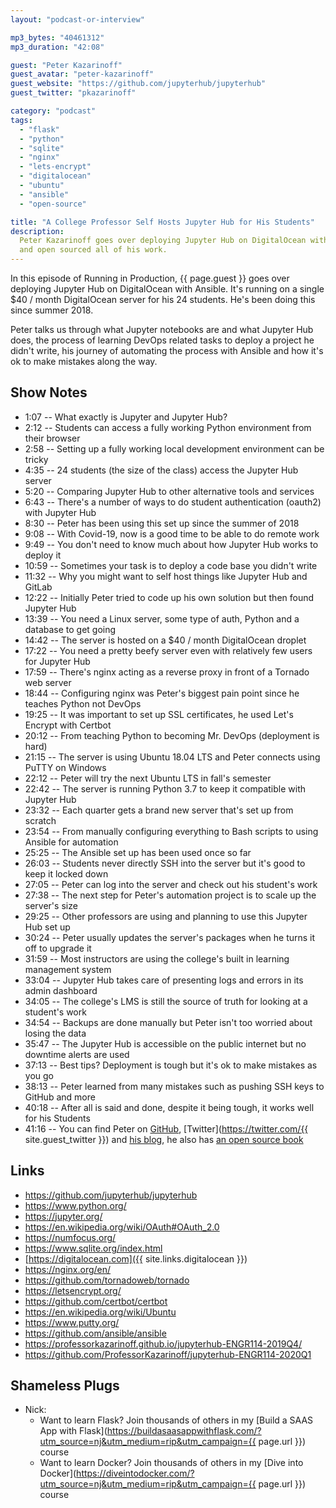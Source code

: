 ```yaml
---
layout: "podcast-or-interview"

mp3_bytes: "40461312"
mp3_duration: "42:08"

guest: "Peter Kazarinoff"
guest_avatar: "peter-kazarinoff"
guest_website: "https://github.com/jupyterhub/jupyterhub"
guest_twitter: "pkazarinoff"

category: "podcast"
tags:
  - "flask"
  - "python"
  - "sqlite"
  - "nginx"
  - "lets-encrypt"
  - "digitalocean"
  - "ubuntu"
  - "ansible"
  - "open-source"

title: "A College Professor Self Hosts Jupyter Hub for His Students"
description:
  Peter Kazarinoff goes over deploying Jupyter Hub on DigitalOcean with Ansible
  and open sourced all of his work.
---
```


In this episode of Running in Production, {{ page.guest }}  goes over deploying
Jupyter Hub on DigitalOcean with Ansible. It's running on a single $40 / month
DigitalOcean server for his 24 students. He's been doing this since summer
2018.

Peter talks us through what Jupyter notebooks are and what Jupyter Hub does,
the process of learning DevOps related tasks to deploy a project he didn't
write, his journey of automating the process with Ansible and how it's ok to
make mistakes along the way.

## Show Notes

- 1:07 -- What exactly is Jupyter and Jupyter Hub?
- 2:12 -- Students can access a fully working Python environment from their browser
- 2:58 -- Setting up a fully working local development environment can be tricky
- 4:35 -- 24 students (the size of the class) access the Jupyter Hub server
- 5:20 -- Comparing Jupyter Hub to other alternative tools and services
- 6:43 -- There's a number of ways to do student authentication (oauth2) with Jupyter Hub
- 8:30 -- Peter has been using this set up since the summer of 2018
- 9:08 -- With Covid-19, now is a good time to be able to do remote work
- 9:49 -- You don't need to know much about how Jupyter Hub works to deploy it
- 10:59 -- Sometimes your task is to deploy a code base you didn't write
- 11:32 -- Why you might want to self host things like Jupyter Hub and GitLab
- 12:22 -- Initially Peter tried to code up his own solution but then found Jupyter Hub
- 13:39 -- You need a Linux server, some type of auth, Python and a database to get going
- 14:42 -- The server is hosted on a $40 / month DigitalOcean droplet
- 17:22 -- You need a pretty beefy server even with relatively few users for Jupyter Hub
- 17:59 -- There's nginx acting as a reverse proxy in front of a Tornado web server 
- 18:44 -- Configuring nginx was Peter's biggest pain point since he teaches Python not DevOps
- 19:25 -- It was important to set up SSL certificates, he used Let's Encrypt with Certbot
- 20:12 -- From teaching Python to becoming Mr. DevOps (deployment is hard)
- 21:15 -- The server is using Ubuntu 18.04 LTS and Peter connects using PuTTY on Windows
- 22:12 -- Peter will try the next Ubuntu LTS in fall's semester
- 22:42 -- The server is running Python 3.7 to keep it compatible with Jupyter Hub
- 23:32 -- Each quarter gets a brand new server that's set up from scratch
- 23:54 -- From manually configuring everything to Bash scripts to using Ansible for automation
- 25:25 -- The Ansible set up has been used once so far
- 26:03 -- Students never directly SSH into the server but it's good to keep it locked down
- 27:05 -- Peter can log into the server and check out his student's work
- 27:38 -- The next step for Peter's automation project is to scale up the server's size
- 29:25 -- Other professors are using and planning to use this Jupyter Hub set up
- 30:24 -- Peter usually updates the server's packages when he turns it off to upgrade it
- 31:59 -- Most instructors are using the college's built in learning management system
- 33:04 -- Jupyter Hub takes care of presenting logs and errors in its admin dashboard
- 34:05 -- The college's LMS is still the source of truth for looking at a student's work
- 34:54 -- Backups are done manually but Peter isn't too worried about losing the data
- 35:47 -- The Jupyter Hub is accessible on the public internet but no downtime alerts are used
- 37:13 -- Best tips? Deployment is tough but it's ok to make mistakes as you go
- 38:13 -- Peter learned from many mistakes such as pushing SSH keys to GitHub and more
- 40:18 -- After all is said and done, despite it being tough, it works well for his Students
- 41:16 -- You can find Peter on [GitHub](https://github.com/ProfessorKazarinoff), [Twitter](https://twitter.com/{{ site.guest_twitter }}) and [his blog](https://pythonforundergradengineers.com/), he also has [an open source book](https://problemsolvingwithpython.com/)

## Links

- <https://github.com/jupyterhub/jupyterhub>
- <https://www.python.org/>
- <https://jupyter.org/>
- <https://en.wikipedia.org/wiki/OAuth#OAuth_2.0>
- <https://numfocus.org/>
- <https://www.sqlite.org/index.html>
- [https://digitalocean.com]({{ site.links.digitalocean }})
- <https://nginx.org/en/>
- <https://github.com/tornadoweb/tornado>
- <https://letsencrypt.org/>
- <https://github.com/certbot/certbot>
- <https://en.wikipedia.org/wiki/Ubuntu>
- <https://www.putty.org/>
- <https://github.com/ansible/ansible>
- <https://professorkazarinoff.github.io/jupyterhub-ENGR114-2019Q4/>
- <https://github.com/ProfessorKazarinoff/jupyterhub-ENGR114-2020Q1>


## Shameless Plugs

- Nick:
  - Want to learn Flask? Join thousands of others in my
    [Build a SAAS App with Flask](https://buildasaasappwithflask.com/?utm_source=nj&utm_medium=rip&utm_campaign={{ page.url }})
    course
  - Want to learn Docker? Join thousands of others in my
    [Dive into Docker](https://diveintodocker.com/?utm_source=nj&utm_medium=rip&utm_campaign={{ page.url }})
    course
